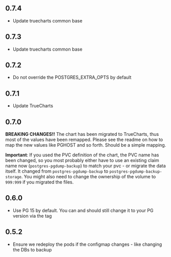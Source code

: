 ## 0.7.4

- Update truecharts common base

## 0.7.3

- Update truecharts common base

## 0.7.2

- Do not override the POSTGRES_EXTRA_OPTS by default

## 0.7.1

- Update TrueCharts

## 0.7.0

**BREAKING CHANGES!!**
The chart has been migrated to TrueCharts, thus most of the values have been remapped.
Please see the readme on how to map the new values like PGHOST and so forth. Should be a simple mapping.

**Important**: If you used the PVC definition of the chart, the PVC name has been changed, so you most probably either
have to use an existing claim name now (`postgres-pgdump-backup`) to match your pvc - or migrate the data itself. It changed from `postgres-pgdump-backup` to `postgres-pgdump-backup-storage`. You might also need to change the ownership of the volume to `999:999` if you migrated the files.

## 0.6.0

- Use PG 15 by default. You can and should still change it to your PG version via the tag

## 0.5.2

- Ensure we redeploy the pods if the configmap changes - like changing the DBs to backup
